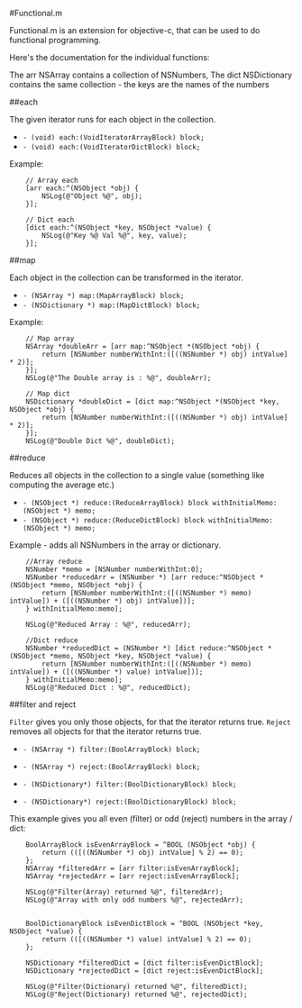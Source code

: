 #Functional.m

Functional.m is an extension for objective-c, that can be used to do functional programming.

Here's the documentation for the individual functions:

The arr NSArray contains a collection of NSNumbers, The dict NSDictionary contains the same collection - the keys are the names of the numbers

##each

The given iterator runs for each object in the collection.

- `- (void) each:(VoidIteratorArrayBlock) block;`
- `- (void) each:(VoidIteratorDictBlock) block;`

Example:

```objc
	// Array each
    [arr each:^(NSObject *obj) {
        NSLog(@"Object %@", obj);
    }];
    
    // Dict each
    [dict each:^(NSObject *key, NSObject *value) {
        NSLog(@"Key %@ Val %@", key, value);
    }];
```

##map

Each object in the collection can be transformed in the iterator.

- `- (NSArray *) map:(MapArrayBlock) block;`
- `- (NSDictionary *) map:(MapDictBlock) block;`

Example:

```objc
	// Map array
    NSArray *doubleArr = [arr map:^NSObject *(NSObject *obj) {
        return [NSNumber numberWithInt:([((NSNumber *) obj) intValue] * 2)];
    }];
    NSLog(@"The Double array is : %@", doubleArr);
    
    // Map dict
    NSDictionary *doubleDict = [dict map:^NSObject *(NSObject *key, NSObject *obj) {
        return [NSNumber numberWithInt:([((NSNumber *) obj) intValue] * 2)];
    }];
    NSLog(@"Double Dict %@", doubleDict);
```

##reduce

Reduces all objects in the collection to a single value (something like computing the average etc.)

- `- (NSObject *) reduce:(ReduceArrayBlock) block withInitialMemo:(NSObject *) memo;`
- `- (NSObject *) reduce:(ReduceDictBlock) block withInitialMemo:(NSObject *) memo;`

Example - adds all NSNumbers in the array or dictionary.

```objc 
	//Array reduce
    NSNumber *memo = [NSNumber numberWithInt:0];
    NSNumber *reducedArr = (NSNumber *) [arr reduce:^NSObject *(NSObject *memo, NSObject *obj) {
        return [NSNumber numberWithInt:([((NSNumber *) memo) intValue]) + ([((NSNumber *) obj) intValue])];
    } withInitialMemo:memo];
    
    NSLog(@"Reduced Array : %@", reducedArr);
    
    //Dict reduce
    NSNumber *reducedDict = (NSNumber *) [dict reduce:^NSObject *(NSObject *memo, NSObject *key, NSObject *value) {
        return [NSNumber numberWithInt:([((NSNumber *) memo) intValue]) + ([((NSNumber *) value) intValue])];
    } withInitialMemo:memo];
    NSLog(@"Reduced Dict : %@", reducedDict);
```

##filter and reject

`Filter` gives you only those objects, for that the iterator returns true. `Reject` removes all objects for that the iterator returns true.

- `- (NSArray *) filter:(BoolArrayBlock) block;`
- `- (NSArray *) reject:(BoolArrayBlock) block;`

- `- (NSDictionary*) filter:(BoolDictionaryBlock) block;`
- `- (NSDictionary*) reject:(BoolDictionaryBlock) block;`

This example gives you all even (filter) or odd (reject) numbers in the array / dict:

```objc
	BoolArrayBlock isEvenArrayBlock = ^BOOL (NSObject *obj) {
        return (([((NSNumber *) obj) intValue] % 2) == 0);
    };
    NSArray *filteredArr = [arr filter:isEvenArrayBlock];
    NSArray *rejectedArr = [arr reject:isEvenArrayBlock];
    
    NSLog(@"Filter(Array) returned %@", filteredArr);
    NSLog(@"Array with only odd numbers %@", rejectedArr);


    BoolDictionaryBlock isEvenDictBlock = ^BOOL (NSObject *key, NSObject *value) {
        return (([((NSNumber *) value) intValue] % 2) == 0);
    };
    
    NSDictionary *filteredDict = [dict filter:isEvenDictBlock];
    NSDictionary *rejectedDict = [dict reject:isEvenDictBlock];

    NSLog(@"Filter(Dictionary) returned %@", filteredDict);
    NSLog(@"Reject(Dictionary) returned %@", rejectedDict);    
```